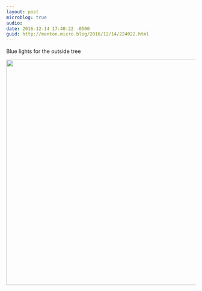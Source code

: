```yaml
---
layout: post
microblog: true
audio: 
date: 2016-12-14 17:40:22 -0500
guid: http://manton.micro.blog/2016/12/14/224022.html
---
```

Blue lights for the outside tree

<img src="http://manton.micro.blog/uploads/2018/622305a06b.jpg" width="600" height="600" />
